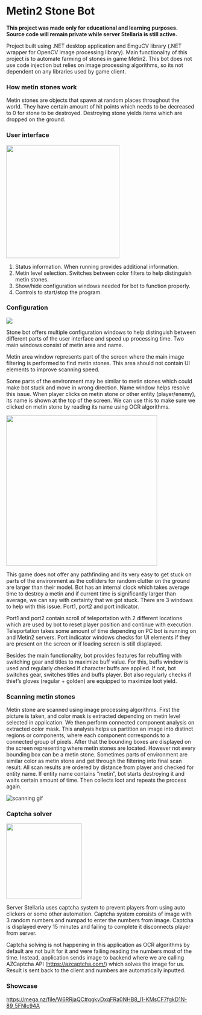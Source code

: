 # Metin2 Stone Bot

**This project was made only for educational and learning purposes. Source code will remain private while server Stellaria is still active.**

Project built using .NET desktop application and EmguCV library (.NET wrapper for OpenCV image processing library). Main functionality of this project is to automate farming of stones in game Metin2. This bot does not use code injection but relies on image processing algorithms, so its not dependent on any libraries used by game client.

### How metin stones work
Metin stones are objects that spawn at random places throughout the world. They have certain amount of hit points which needs to be decreased to 0 for stone to be destroyed. Destroying stone yields items which are dropped on the ground.

### User interface

<img src="https://github.com/AndrejVysinsky/metin2-stone-bot-readme/assets/59775817/c649e3de-91cd-426b-86f2-288416f2be4c" width="300">
 
1.	Status information. When running provides additional information.
2.	Metin level selection. Switches between color filters to help distinguish metin stones.
3.	Show/hide configuration windows needed for bot to function properly.
4.	Controls to start/stop the program.

### Configuration

<img src="https://github.com/AndrejVysinsky/metin2-stone-bot-readme/assets/59775817/774f48a9-3892-4c5c-a7f4-9a7037c44464">
 
Stone bot offers multiple configuration windows to help distinguish between different parts of the user interface and speed up processing time. Two main windows consist of metin area and name.

Metin area window represents part of the screen where the main image filtering is performed to find metin stones. This area should not contain UI elements to improve scanning speed.

Some parts of the environment may be similar to metin stones which could make bot stuck and move in wrong direction. Name window helps resolve this issue. When player clicks on metin stone or other entity (player/enemy), its name is shown at the top of the screen. We can use this to make sure we clicked on metin stone by reading its name using OCR algorithms. 

<img src="https://github.com/AndrejVysinsky/metin2-stone-bot-readme/assets/59775817/d68802e0-c1c2-4ece-9ad5-fdcf880895a6" width="400">

This game does not offer any pathfinding and its very easy to get stuck on parts of the environment as the colliders for random clutter on the ground are larger than their model. Bot has an internal clock which takes average time to destroy a metin and if current time is significantly larger than average, we can say with certainty that we got stuck. There are 3 windows to help with this issue. Port1, port2 and port indicator.

Port1 and port2 contain scroll of teleportation with 2 different locations which are used by bot to reset player position and continue with execution. Teleportation takes some amount of time depending on PC bot is running on and Metin2 servers. Port indicator windows checks for UI elements if they are present on the screen or if loading screen is still displayed.

Besides the main functionality, bot provides features for rebuffing with switching gear and titles to maximize buff value. For this, buffs window is used and regularly checked if character buffs are applied. If not, bot switches gear, switches titles and buffs player.
Bot also regularly checks if thief’s gloves (regular + golden) are equipped to maximize loot yield.

### Scanning metin stones

Metin stone are scanned using image processing algorithms. First the picture is taken, and color mask is extracted depending on metin level selected in application.
We then perform connected component analysis on extracted color mask. This analysis helps us partition an image into distinct regions or components, where each component corresponds to a connected group of pixels.
After that the bounding boxes are displayed on the screen representing where metin stones are located. However not every bounding box can be a metin stone. Sometimes parts of environment are similar color as metin stone and get through the filtering into final scan result.
All scan results are ordered by distance from player and checked for entity name. If entity name contains “metin”, bot starts destroying it and waits certain amount of time. Then collects loot and repeats the process again.

![scanning gif](https://github.com/AndrejVysinsky/metin2-stone-bot-readme/assets/59775817/f9251a62-fac6-41c3-ba60-2ac795ee4e83)

### Captcha solver

<img src="https://github.com/AndrejVysinsky/metin2-miner-readme/assets/59775817/71d808c4-77b3-42b6-8fc9-463a3eea0860" width="200">

Server Stellaria uses captcha system to prevent players from using auto clickers or some other automation. Captcha system consists of image with 3 random numbers and numpad to enter the numbers from image. Captcha is displayed every 15 minutes and failing to complete it disconnects player from server.

Captcha solving is not happening in this application as OCR algorithms by default are not built for it and were failing reading the numbers most of the time. Instead, application sends image to backend where we are calling AZCaptcha API (https://azcaptcha.com/) which solves the image for us. Result is sent back to the client and numbers are automatically inputted.

### Showcase

https://mega.nz/file/W6RRjaQC#qgkvDxqFRa0NHB8_l1-KMsCF7fgkD1N-89_5FNIc94A
